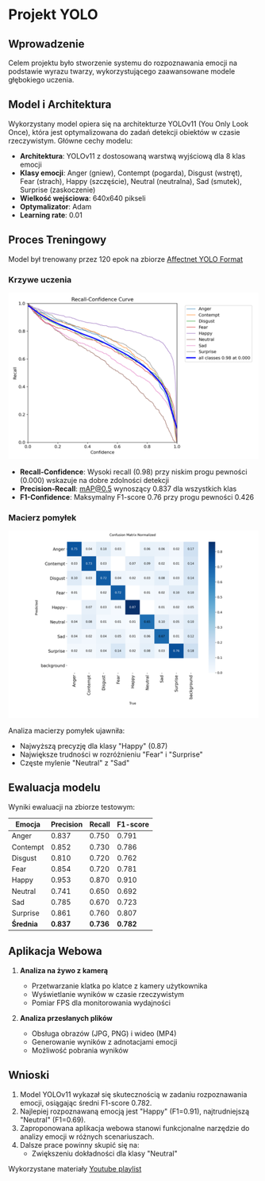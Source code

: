 # Projekt YOLO

## Wprowadzenie

Celem projektu było stworzenie systemu do rozpoznawania emocji na podstawie wyrazu twarzy, wykorzystującego zaawansowane modele głębokiego uczenia.

## Model i Architektura

Wykorzystany model opiera się na architekturze YOLOv11 (You Only Look Once), która jest optymalizowana
do zadań detekcji obiektów w czasie rzeczywistym. Główne cechy modelu:

- **Architektura**: YOLOv11 z dostosowaną warstwą wyjściową dla 8 klas emocji
- **Klasy emocji**: Anger (gniew), Contempt (pogarda), Disgust (wstręt), Fear (strach),
  Happy (szczęście), Neutral (neutralna), Sad (smutek), Surprise (zaskoczenie)
- **Wielkość wejściowa**: 640x640 pikseli
- **Optymalizator**: Adam
- **Learning rate**: 0.01

## Proces Treningowy

Model był trenowany przez 120 epok na zbiorze [Affectnet YOLO Format](https://www.kaggle.com/datasets/fatihkgg/affectnet-yolo-format/data)
### Krzywe uczenia
![Krzywe uczenia](yolov11Emotions/R_curve.png)

- **Recall-Confidence**: Wysoki recall (0.98) przy niskim progu pewności (0.000) wskazuje na dobre zdolności detekcji
- **Precision-Recall**: mAP@0.5 wynoszący 0.837 dla wszystkich klas
- **F1-Confidence**: Maksymalny F1-score 0.76 przy progu pewności 0.426

### Macierz pomyłek
![Macierz pomyłek](yolov11Emotions/confusion_matrix_normalized.png)

Analiza macierzy pomyłek ujawniła:
- Najwyższą precyzję dla klasy "Happy" (0.87)
- Największe trudności w rozróżnieniu "Fear" i "Surprise"
- Częste mylenie "Neutral" z "Sad"

## Ewaluacja modelu

Wyniki ewaluacji na zbiorze testowym:

| Emocja      | Precision | Recall | F1-score |
|-------------|-----------|--------|----------|
| Anger      | 0.837     | 0.750  | 0.791    |
| Contempt   | 0.852     | 0.730  | 0.786    |
| Disgust    | 0.810     | 0.720  | 0.762    |
| Fear       | 0.854     | 0.720  | 0.781    |
| Happy      | 0.953     | 0.870  | 0.910    |
| Neutral    | 0.741     | 0.650  | 0.692    |
| Sad        | 0.785     | 0.670  | 0.723    |
| Surprise   | 0.861     | 0.760  | 0.807    |
| **Średnia** | **0.837** | **0.736** | **0.782** |

## Aplikacja Webowa

1. **Analiza na żywo z kamerą**
   - Przetwarzanie klatka po klatce z kamery użytkownika
   - Wyświetlanie wyników w czasie rzeczywistym
   - Pomiar FPS dla monitorowania wydajności

2. **Analiza przesłanych plików**
   - Obsługa obrazów (JPG, PNG) i wideo (MP4)
   - Generowanie wyników z adnotacjami emocji
   - Możliwość pobrania wyników

## Wnioski

1. Model YOLOv11 wykazał się skutecznością w zadaniu rozpoznawania emocji, osiągając średni F1-score 0.782.
2. Najlepiej rozpoznawaną emocją jest "Happy" (F1=0.91), najtrudniejszą "Neutral" (F1=0.69).
3. Zaproponowana aplikacja webowa stanowi funkcjonalne narzędzie do analizy emocji w różnych scenariuszach.
4. Dalsze prace powinny skupić się na:
   - Zwiększeniu dokładności dla klasy "Neutral"


Wykorzystane materiały
[Youtube playlist](https://www.youtube.com/playlist?list=PL1FZnkj4ad1P9gulU2Ud6y-1m1fKXTPGW)
